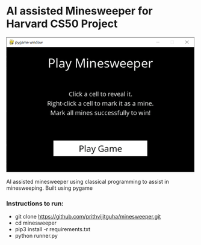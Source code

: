 # AI assisted Minesweeper for Harvard CS50 Project 

<img src="assets/gifs/minesweeper_tutorial.gif" width="500px">

AI assisted minesweeper using classical programming to assist in minesweeping. Built using pygame


### Instructions to run: 

- git clone https://github.com/prithvijitguha/minesweeper.git
- cd minesweeper
- pip3 install -r requirements.txt
- python runner.py 